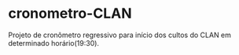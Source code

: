 # cronometro-CLAN
Projeto de cronômetro regressivo para início dos cultos do CLAN em determinado horário(19:30).
